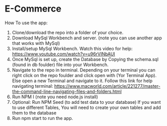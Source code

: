 # E-Commerce

How To use the app:
  1. Clone/download the repo into a folder of your choice.
  2.  Download MySql Workbench and server. (note you can use another app that works with MySql)
  3. Install/setup MySql Workbench. Watch this video for help: https://www.youtube.com/watch?v=u96rVINbAUI
  4. Once MySql is set up, create the Database by Copying the schema.sql (found in db foulder) file into your Workbench.
  5. Navigate to the repo in terminal. Depending on your terminal you can right click on the repo foulder and click open with (Yor Terminal App). Else open a new Terminal and navigate to it. Follow this link for help navigating terminal: https://www.macworld.com/article/221277/master-the-command-line-navigating-files-and-folders.html
  6. Run NPM I (note you need node.js install)
  7. Optional: Run NPM Seed (to add test data to your database) If you want to use different Tables, You will need to create your own tables and add them to the database
  8. Run npm start to run the app.
  
  
 
